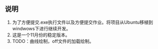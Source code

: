 ## 说明
1. 为了方便提交.exe执行文件以及方便提交作业。将项目从Ubuntu移植到windwows下进行继续开发。
2. 这是一个11月份的稳定版本。
3. TODO：曲线绘制，off文件的加载绘制。
